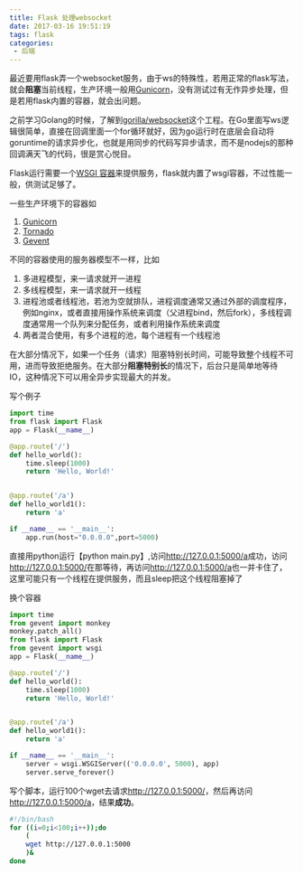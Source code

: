 ```yaml
---
title: Flask 处理websocket
date: 2017-03-16 19:51:19
tags: flask
categories:
 - 后端
---
```


最近要用flask弄一个websocket服务，由于ws的特殊性，若用正常的flask写法，就会**阻塞**当前线程，生产环境一般用[Gunicorn](http://gunicorn.org/)，没有测试过有无作异步处理，但是若用flask内置的容器，就会出问题。

之前学习Golang的时候，了解到[gorilla/websocket](https://github.com/gorilla/websocket)这个工程。在Go里面写ws逻辑很简单，直接在回调里面一个for循环就好，因为go运行时在底层会自动将goruntime的请求异步化，也就是用同步的代码写异步请求，而不是nodejs的那种回调满天飞的代码，很是赏心悦目。

Flask运行需要一个[WSGI 容器](http://docs.jinkan.org/docs/flask/deploying/wsgi-standalone.html)来提供服务，flask就内置了wsgi容器，不过性能一般，供测试足够了。

一些生产环境下的容器如
1. [Gunicorn](http://gunicorn.org/)
2. [Tornado](http://www.tornadoweb.org/en/stable/)
3. [Gevent](http://www.gevent.org/)

不同的容器使用的服务器模型不一样，比如

1. 多进程模型，来一请求就开一进程
2. 多线程模型，来一请求就开一线程
3. 进程池或者线程池，若池为空就排队，进程调度通常又通过外部的调度程序，例如nginx，或者直接用操作系统来调度（父进程bind，然后fork），多线程调度通常用一个队列来分配任务，或者利用操作系统来调度
4. 两者混合使用，有多个进程的池，每个进程有一个线程池

在大部分情况下，如果一个任务（请求）阻塞特别长时间，可能导致整个线程不可用，进而导致拒绝服务。在大部分**阻塞特别长**的情况下，后台只是简单地等待IO，这种情况下可以用全异步实现最大的并发。

写个例子
``` python
import time
from flask import Flask
app = Flask(__name__)

@app.route('/')
def hello_world():
    time.sleep(1000)
    return 'Hello, World!'


@app.route('/a')
def hello_world1():
    return 'a'

if __name__ == '__main__':
    app.run(host="0.0.0.0",port=5000)
```

直接用python运行【python main.py】,访问<http://127.0.0.1:5000/a>成功，访问<http://127.0.0.1:5000/>在那等待，再访问<http://127.0.0.1:5000/a>也一并卡住了，这里可能只有一个线程在提供服务，而且sleep把这个线程阻塞掉了

换个容器

``` python
import time
from gevent import monkey
monkey.patch_all()
from flask import Flask
from gevent import wsgi
app = Flask(__name__)

@app.route('/')
def hello_world():
    time.sleep(1000)
    return 'Hello, World!'


@app.route('/a')
def hello_world1():
    return 'a'

if __name__ == '__main__':
    server = wsgi.WSGIServer(('0.0.0.0', 5000), app)
    server.serve_forever()
```

写个脚本，运行100个wget去请求<http://127.0.0.1:5000/>，然后再访问<http://127.0.0.1:5000/a>，结果**成功**。
``` bash
#!/bin/bash
for ((i=0;i<100;i++));do 
	(
	wget http://127.0.0.1:5000 
	)&
done
```